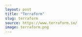 ```yaml
---
layout: post
title: "Terraform"
slug: terraform
source: https://www.terraform.io/
image: terraform.png
---
```

